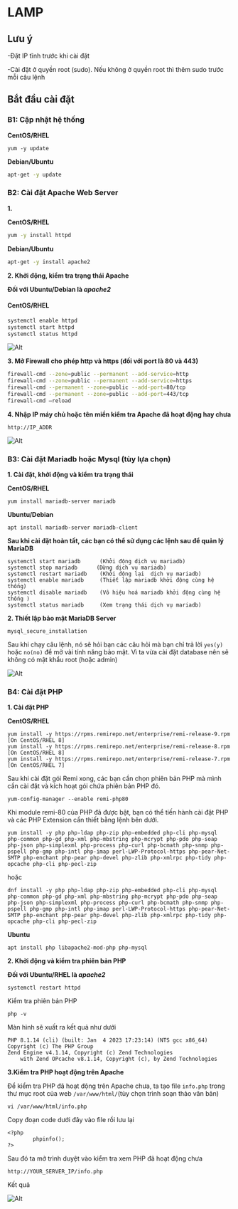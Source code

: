 
# LAMP

## Lưu ý
-Đặt IP tĩnh trước khi cài đặt

-Cài đặt ở quyền root (sudo). Nếu không ở quyền root thì thêm sudo trước mỗi câu lệnh

## Bắt đầu cài đặt

### B1: Cập nhật hệ thống

**CentOS/RHEL**

```
yum -y update
```

**Debian/Ubuntu**

```bash
apt-get -y update
```

### B2: Cài đặt Apache Web Server
**1.**

**CentOS/RHEL**

```bash
yum -y install httpd
```

**Debian/Ubuntu**

```bash
apt-get -y install apache2
```

**2. Khởi động, kiểm tra trạng thái Apache**

   **Đối với Ubuntu/Debian là *apache2***

#### CentOS/RHEL

```bash
systemctl enable httpd
systemctl start httpd
systemctl status httpd
```

![Alt](https://www.tecmint.com/wp-content/uploads/2015/10/check-if-apache2-service-is-running.png)

**3. Mở Firewall cho phép http và https (đối với port là 80 và 443)**

```bash
firewall-cmd --zone=public --permanent --add-service=http
firewall-cmd --zone=public --permanent --add-service=https
firewall-cmd --permanent --zone=public --add-port=80/tcp
firewall-cmd --permanent --zone=public --add-port=443/tcp
firewall-cmd –reload
```
**4. Nhập IP máy chủ hoặc tên miền kiểm tra Apache đã hoạt động hay chưa**
```
http://IP_ADDR
```
![Alt](https://img001.prntscr.com/file/img001/hS7KgQmpRYuC8-ynAyzf-Q.png)

### B3: Cài đặt Mariadb hoặc Mysql (tùy lựa chọn)
**1. Cài đặt, khởi động và kiểm tra trạng thái**

**CentOS/RHEL**
```
yum install mariadb-server mariadb
```
**Ubuntu/Debian**
```
apt install mariadb-server mariadb-client
```
**Sau khi cài đặt hoàn tất, các bạn có thể sử dụng các lệnh sau để quản lý MariaDB**
```
systemctl start mariadb      (Khởi động dịch vụ mariadb)
systemctl stop mariadb      (Dừng dịch vụ mariadb)
systemctl restart mariadb    (Khởi động lại  dịch vụ mariadb)
systemctl enable mariadb     (Thiết lập mariadb khởi động cùng hệ thống)
systemctl disable mariadb    (Vô hiệu hoá mariadb khởi động cùng hệ thống )
systemctl status mariadb     (Xem trạng thái dịch vụ mariadb)
```
**2. Thiết lập bảo mật MariaDB Server**

```
mysql_secure_installation
```

Sau khi chạy câu lệnh, nó sẽ hỏi bạn các câu hỏi mà bạn chỉ trả lời `yes(y)` hoặc `no(no)` để mở vài tính năng bảo mật. Vì ta vừa cài đặt database nên sẽ không có mật khẩu root (hoặc admin)

![Alt](https://www.tecmint.com/wp-content/uploads/2015/10/secure-mariadb-deployment.png)

### B4: Cài đặt PHP

**1. Cài đặt PHP**

**CentOS/RHEL**

```
yum install -y https://rpms.remirepo.net/enterprise/remi-release-9.rpm  [On CentOS/RHEL 8]
yum install -y https://rpms.remirepo.net/enterprise/remi-release-8.rpm  [On CentOS/RHEL 8]
yum install -y https://rpms.remirepo.net/enterprise/remi-release-7.rpm  [On CentOS/RHEL 7]
```

Sau khi cài đặt gói Remi xong, các bạn cần chọn phiên bản PHP mà mình cần cài đặt và kích hoạt gói chứa phiên bản PHP đó.

```
yum-config-manager --enable remi-php80
```

Khi module remi-80 của PHP đã được bật, bạn có thể tiến hành cài đặt PHP và các PHP Extension cần thiết bằng lệnh bên dưới.

```
yum install -y php php-ldap php-zip php-embedded php-cli php-mysql php-common php-gd php-xml php-mbstring php-mcrypt php-pdo php-soap php-json php-simplexml php-process php-curl php-bcmath php-snmp php-pspell php-gmp php-intl php-imap perl-LWP-Protocol-https php-pear-Net-SMTP php-enchant php-pear php-devel php-zlib php-xmlrpc php-tidy php-opcache php-cli php-pecl-zip
```

hoặc

```
dnf install -y php php-ldap php-zip php-embedded php-cli php-mysql php-common php-gd php-xml php-mbstring php-mcrypt php-pdo php-soap php-json php-simplexml php-process php-curl php-bcmath php-snmp php-pspell php-gmp php-intl php-imap perl-LWP-Protocol-https php-pear-Net-SMTP php-enchant php-pear php-devel php-zlib php-xmlrpc php-tidy php-opcache php-cli php-pecl-zip 
```

**Ubuntu**

```
apt install php libapache2-mod-php php-mysql
```

**2. Khởi động và kiểm tra phiên bản PHP**

**Đối với Ubuntu/RHEL là *apache2***

```
systemctl restart httpd
```

Kiểm tra phiên bản PHP
```
php -v
```

Màn hình sẽ xuất ra kết quả như dưới

```
PHP 8.1.14 (cli) (built: Jan  4 2023 17:23:14) (NTS gcc x86_64)
Copyright (c) The PHP Group
Zend Engine v4.1.14, Copyright (c) Zend Technologies
    with Zend OPcache v8.1.14, Copyright (c), by Zend Technologies
```

**3.Kiểm tra PHP hoạt động trên Apache**

Để kiểm tra PHP đã hoạt động trên Apache chưa, ta tạo file `info.php` trong thư mục root của web `/var/www/html/`(tùy chọn trình soạn thảo văn bản)

```
vi /var/www/html/info.php
```

Copy đoạn code dưới đây vào file rồi lưu lại

```
<?php
        phpinfo();
?>
```
Sau đó ta mở trình duyệt vào kiểm tra xem PHP đã hoạt động chưa

```
http://YOUR_SERVER_IP/info.php
```

Kết quả

![Alt](https://img001.prntscr.com/file/img001/0IZn0X0bQYCR0uTdH8Gn8Q.png)
